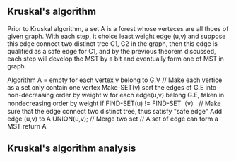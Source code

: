 ## Kruskal's algorithm ##
Prior to Kruskal algorithm, a set A is a forest whose verteces are all thoes of given graph. With each step, it choice least weight edge (u,v) and suppose this edge connect two distinct tree C1, C2 in the graph, then this edge is qualified as a safe edge for C1, and by the previous theorem discussed, each step will develop the MST by a bit and eventually form one of MST in graph. 

Algorithm
    A = empty
    for each vertex v belong to G.V
        // Make each vertice as a set only contain one vertex
        Make-SET(v)
    sort the edges of G.E into non-decreasing order by weight w
    for each edge(u,v) belong G.E, taken in nondecreasing order by weight
        if FIND-SET(u) != FIND-SET（v） // Make sure that the edge connect two distinct tree, thus satisfy "safe edge"
            Add edge (u,v) to A
            UNION(u,v); // Merge two set
    // A set of edge can form a MST
    return A 


## Kruskal's algorithm analysis ##
